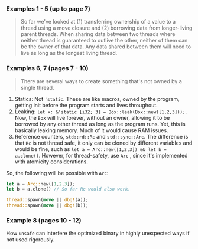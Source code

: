 ### Examples 1 - 5 (up to page 7)

> So far we've looked at (1) transferring ownership of a value to a thread using a move closure and (2) borrowing data from longer-living parent threads. When sharing data between two threads where neither thread is guaranteed to outlive the other, neither of them can be the owner of that data. Any data shared between them will need to live as long as the longest living thread.

### Examples 6, 7 (pages 7 - 10)

> There are several ways to create something that's not owned by a single thread.

1. Statics: Not `'static`. These are like macros, owned by the program, getting init before the program starts and lives throughout.
2. Leaking: `let x: &'static [i32; 3] = Box::leak(Box::new([1,2,3]));`. Now, the `Box` will live forever, without an owner, allowing it to be borrowed by any other thread as long as the program runs. Yet, this is basically leaking memory. Much of it would cause RAM issues.
3. Reference counters, `std::rd::Rc` and `std::sync::Arc`. The difference is that `Rc` is not thread safe, it only can be cloned by different variables and would be fine, such as `let a = Arc::new([1,2,3]) && let b = a.clone()`. However, for thread-safety, use `Arc` , since it's implemented with atomicity considerations.

So, the following will be possible with `Arc`:

```rust
let a = Arc::new([1,2,3]);
let b = a.clone() // So far Rc would also work.

thread::spawn(move || dbg!(a));
thread::spawn(move || dbg!(b));
```

### Example 8 (pages 10 - 12)

How `unsafe` can interfere the optimized binary in highly unexpected ways if not used rigorously.
